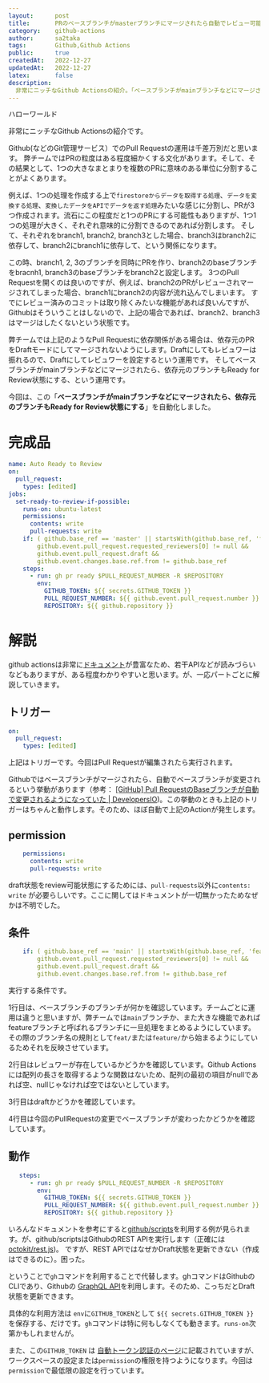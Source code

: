 ```yaml
---
layout:      post
title:       PRのベースブランチがmasterブランチにマージされたら自動でレビュー可能状態にするGithub Actions
category:    github-actions
author:      sa2taka
tags:        Github,Github Actions
public:      true
createdAt:   2022-12-27
updatedAt:   2022-12-27
latex:       false
description:
  非常にニッチなGithub Actionsの紹介。「ベースブランチがmainブランチなどにマージされたら、依存元のブランチもReady for Review状態にする」を自動化した。  
---
```


ハローワールド

非常にニッチなGithub Actionsの紹介です。

Github(などのGit管理サービス）でのPull Requestの運用は千差万別だと思います。
弊チームではPRの粒度はある程度細かくする文化があります。そして、その結果として、1つの大きなまとまりを複数のPRに意味のある単位に分割することがよくあります。

例えば、1つの処理を作成する上で`firestoreからデータを取得する処理`、`データを変換する処理`、`変換したデータをAPIでデータを返す処理`みたいな感じに分割し、PRが3つ作成されます。流石にこの程度だと1つのPRにする可能性もありますが、1つ1つの処理が大きく、それぞれ意味的に分割できるのであれば分割します。
そして、それぞれをbranch1, branch2, branch3とした場合、branch3はbranch2に依存して、branch2にbranch1に依存して、という関係になります。

この時、branch1, 2, 3のブランチを同時にPRを作り、branch2のbaseブランチをbracnh1, branch3のbaseブランチをbranch2と設定します。
3つのPull Requestを開くのは良いのですが、例えば、branch2のPRがレビューされマージされてしまった場合、branch1にbranch2の内容が流れ込んでしまいます。
すでにレビュー済みのコミットは取り除くみたいな機能があれば良いんですが、Githubはそういうことはしないので、上記の場合であれば、branch2、branch3はマージはしたくないという状態です。

弊チームでは上記のようなPull Requestに依存関係がある場合は、依存元のPRをDraftモードにしてマージされないようにします。Draftにしてもレビュワーは振れるので、Draftにしてレビュワーを設定するという運用です。
そしてベースブランチがmainブランチなどにマージされたら、依存元のブランチもReady for Review状態にする、という運用です。

今回は、この「**ベースブランチがmainブランチなどにマージされたら、依存元のブランチもReady for Review状態にする**」を自動化しました。

# 完成品

```yaml
name: Auto Ready to Review
on:
  pull_request:
    types: [edited]
jobs:
  set-ready-to-review-if-possible:
    runs-on: ubuntu-latest
    permissions: 
      contents: write
      pull-requests: write
    if: ( github.base_ref == 'master' || startsWith(github.base_ref, 'feat/') || startsWith(github.base_ref, 'feature/') ) &&
        github.event.pull_request.requested_reviewers[0] != null &&
        github.event.pull_request.draft &&
        github.event.changes.base.ref.from != github.base_ref
    steps:
      - run: gh pr ready $PULL_REQUEST_NUMBER -R $REPOSITORY
        env:
          GITHUB_TOKEN: ${{ secrets.GITHUB_TOKEN }}
          PULL_REQUEST_NUMBER: ${{ github.event.pull_request.number }}
          REPOSITORY: ${{ github.repository }}
```

# 解説

github actionsは非常に[ドキュメント](https://docs.github.com/ja/actions)が豊富なため、若干APIなどが読みづらいなどもありますが、ある程度わかりやすいと思います。が、一応パートごとに解説していきます。

## トリガー

```yaml
on:
  pull_request:
    types: [edited]
```

上記はトリガーです。今回はPull Requestが編集されたら実行されます。

Githubではベースブランチがマージされたら、自動でベースブランチが変更されるという挙動があります（参考： [[GitHub] Pull RequestのBaseブランチが自動で変更されるようになっていた | DevelopersIO](https://dev.classmethod.jp/articles/base-branch-of-pull-request-was-supposed-to-be-changed-automatically-in-github/))。この挙動のときも上記のトリガーはちゃんと動作します。そのため、ほぼ自動で上記のActionが発生します。

## permission

```yaml
    permissions: 
      contents: write
      pull-requests: write
```

draft状態をreview可能状態にするためには、`pull-requests`以外に`contents: write` が必要らしいです。ここに関してはドキュメントが一切無かったためなぜかは不明でした。

## 条件

```yaml
    if: ( github.base_ref == 'main' || startsWith(github.base_ref, 'feat/') || startsWith(github.base_ref, 'feature/') ) &&
        github.event.pull_request.requested_reviewers[0] != null &&
        github.event.pull_request.draft &&
        github.event.changes.base.ref.from != github.base_ref
```

実行する条件です。

1行目は、ベースブランチのブランチが何かを確認しています。チームごとに運用は違うと思いますが、弊チームでは`main`ブランチか、また大きな機能であればfeatureブランチと呼ばれるブランチに一旦処理をまとめるようにしています。その際のブランチ名の規則として`feat/`または`feature/`から始まるようにしているためそれを反映させています。

2行目はレビュワーが存在しているかどうかを確認しています。Github Actionsには配列の長さを取得するような関数はないため、配列の最初の項目がnullであれば空、nullじゃなければ空ではないとしています。

3行目はdraftかどうかを確認しています。

4行目は今回のPullRequestの変更でベースブランチが変わったかどうかを確認しています。

## 動作

```yaml
   steps:
      - run: gh pr ready $PULL_REQUEST_NUMBER -R $REPOSITORY
        env:
          GITHUB_TOKEN: ${{ secrets.GITHUB_TOKEN }}
          PULL_REQUEST_NUMBER: ${{ github.event.pull_request.number }}
          REPOSITORY: ${{ github.repository }}
```

いろんなドキュメントを参考にすると[github/scripts](https://github.com/actions/github-script)を利用する例が見られます。が、github/scriptsはGithubのREST APIを実行します（正確には[octokit/rest.js](https://octokit.github.io/rest.js))。
ですが、REST APIではなぜかDraft状態を更新できない（作成はできるのに）。困った。

ということで`gh`コマンドを利用することで代替します。ghコマンドはGithubのCLIであり、Githubの [GraphQL API](https://docs.github.com/ja/graphql)を利用します。そのため、こっちだとDraft状態を更新できます。

具体的な利用方法は `env`に`GITHUB_TOKEN`として `${{ secrets.GITHUB_TOKEN }}`を保存する、だけです。`gh`コマンドは特に何もしなくても動きます。`runs-on`次第かもしれませんが。

また、この`GITHUB_TOKEN` は [自動トークン認証のページ](https://docs.github.com/ja/actions/security-guides/automatic-token-authentication)に記載されていますが、ワークスペースの設定または`permission`の権限を持つようになります。今回は`permission`で最低限の設定を行っています。
